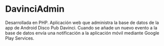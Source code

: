 DavinciAdmin
============
Desarrollada en PHP.
Aplicación web que administra la base de datos de la app de Android Disco Pub Davinci. Cuando se añade un nuevo evento a la base de datos envía una notificación a la aplicación móvil mediante Google Play Services.
